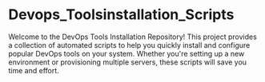 # Devops_Toolsinstallation_Scripts
Welcome to the DevOps Tools Installation Repository! This project provides a collection of automated scripts to help you quickly install and configure popular DevOps tools on your system. Whether you're setting up a new environment or provisioning multiple servers, these scripts will save you time and effort.
